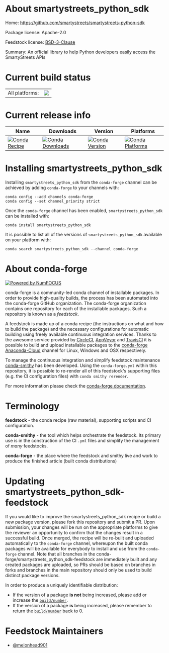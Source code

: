 About smartystreets_python_sdk
==============================

Home: https://github.com/smartystreets/smartystreets-python-sdk

Package license: Apache-2.0

Feedstock license: [BSD-3-Clause](https://github.com/conda-forge/smartystreets_python_sdk-feedstock/blob/master/LICENSE.txt)

Summary: An official library to help Python developers easily access the SmartyStreets APIs

Current build status
====================


<table><tr><td>All platforms:</td>
    <td>
      <a href="https://dev.azure.com/conda-forge/feedstock-builds/_build/latest?definitionId=12023&branchName=master">
        <img src="https://dev.azure.com/conda-forge/feedstock-builds/_apis/build/status/smartystreets_python_sdk-feedstock?branchName=master">
      </a>
    </td>
  </tr>
</table>

Current release info
====================

| Name | Downloads | Version | Platforms |
| --- | --- | --- | --- |
| [![Conda Recipe](https://img.shields.io/badge/recipe-smartystreets_python_sdk-green.svg)](https://anaconda.org/conda-forge/smartystreets_python_sdk) | [![Conda Downloads](https://img.shields.io/conda/dn/conda-forge/smartystreets_python_sdk.svg)](https://anaconda.org/conda-forge/smartystreets_python_sdk) | [![Conda Version](https://img.shields.io/conda/vn/conda-forge/smartystreets_python_sdk.svg)](https://anaconda.org/conda-forge/smartystreets_python_sdk) | [![Conda Platforms](https://img.shields.io/conda/pn/conda-forge/smartystreets_python_sdk.svg)](https://anaconda.org/conda-forge/smartystreets_python_sdk) |

Installing smartystreets_python_sdk
===================================

Installing `smartystreets_python_sdk` from the `conda-forge` channel can be achieved by adding `conda-forge` to your channels with:

```
conda config --add channels conda-forge
conda config --set channel_priority strict
```

Once the `conda-forge` channel has been enabled, `smartystreets_python_sdk` can be installed with:

```
conda install smartystreets_python_sdk
```

It is possible to list all of the versions of `smartystreets_python_sdk` available on your platform with:

```
conda search smartystreets_python_sdk --channel conda-forge
```


About conda-forge
=================

[![Powered by NumFOCUS](https://img.shields.io/badge/powered%20by-NumFOCUS-orange.svg?style=flat&colorA=E1523D&colorB=007D8A)](http://numfocus.org)

conda-forge is a community-led conda channel of installable packages.
In order to provide high-quality builds, the process has been automated into the
conda-forge GitHub organization. The conda-forge organization contains one repository
for each of the installable packages. Such a repository is known as a *feedstock*.

A feedstock is made up of a conda recipe (the instructions on what and how to build
the package) and the necessary configurations for automatic building using freely
available continuous integration services. Thanks to the awesome service provided by
[CircleCI](https://circleci.com/), [AppVeyor](https://www.appveyor.com/)
and [TravisCI](https://travis-ci.com/) it is possible to build and upload installable
packages to the [conda-forge](https://anaconda.org/conda-forge)
[Anaconda-Cloud](https://anaconda.org/) channel for Linux, Windows and OSX respectively.

To manage the continuous integration and simplify feedstock maintenance
[conda-smithy](https://github.com/conda-forge/conda-smithy) has been developed.
Using the ``conda-forge.yml`` within this repository, it is possible to re-render all of
this feedstock's supporting files (e.g. the CI configuration files) with ``conda smithy rerender``.

For more information please check the [conda-forge documentation](https://conda-forge.org/docs/).

Terminology
===========

**feedstock** - the conda recipe (raw material), supporting scripts and CI configuration.

**conda-smithy** - the tool which helps orchestrate the feedstock.
                   Its primary use is in the construction of the CI ``.yml`` files
                   and simplify the management of *many* feedstocks.

**conda-forge** - the place where the feedstock and smithy live and work to
                  produce the finished article (built conda distributions)


Updating smartystreets_python_sdk-feedstock
===========================================

If you would like to improve the smartystreets_python_sdk recipe or build a new
package version, please fork this repository and submit a PR. Upon submission,
your changes will be run on the appropriate platforms to give the reviewer an
opportunity to confirm that the changes result in a successful build. Once
merged, the recipe will be re-built and uploaded automatically to the
`conda-forge` channel, whereupon the built conda packages will be available for
everybody to install and use from the `conda-forge` channel.
Note that all branches in the conda-forge/smartystreets_python_sdk-feedstock are
immediately built and any created packages are uploaded, so PRs should be based
on branches in forks and branches in the main repository should only be used to
build distinct package versions.

In order to produce a uniquely identifiable distribution:
 * If the version of a package **is not** being increased, please add or increase
   the [``build/number``](https://docs.conda.io/projects/conda-build/en/latest/resources/define-metadata.html#build-number-and-string).
 * If the version of a package **is** being increased, please remember to return
   the [``build/number``](https://docs.conda.io/projects/conda-build/en/latest/resources/define-metadata.html#build-number-and-string)
   back to 0.

Feedstock Maintainers
=====================

* [@melonhead901](https://github.com/melonhead901/)

